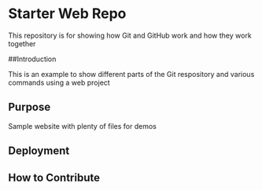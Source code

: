 # Starter Web Repo

This repository is for showing how Git and GitHub work
and how they work together

##Introduction

This is an example to show different parts of the Git respository and various commands using a web project
## Purpose

Sample website with plenty of files for demos

## Deployment

## How to Contribute